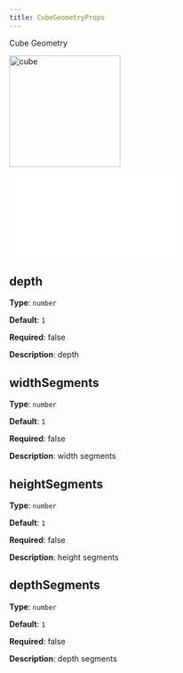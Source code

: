 ```yaml
---
title: CubeGeometryProps
---
```


Cube Geometry

<img alt="cube" src="https://gw.alipayobjects.com/mdn/rms_6ae20b/afts/img/A*sHGXQpeIYzoAAAAAAAAAAAAAARQnAQ" height='200'/>

<embed src="../../common/Size.en.md"></embed>

## depth

**Type**: `number`

**Default**: `1`

**Required**: false

**Description**: depth

## widthSegments

**Type**: `number`

**Default**: `1`

**Required**: false

**Description**: width segments

## heightSegments

**Type**: `number`

**Default**: `1`

**Required**: false

**Description**: height segments

## depthSegments

**Type**: `number`

**Default**: `1`

**Required**: false

**Description**: depth segments
